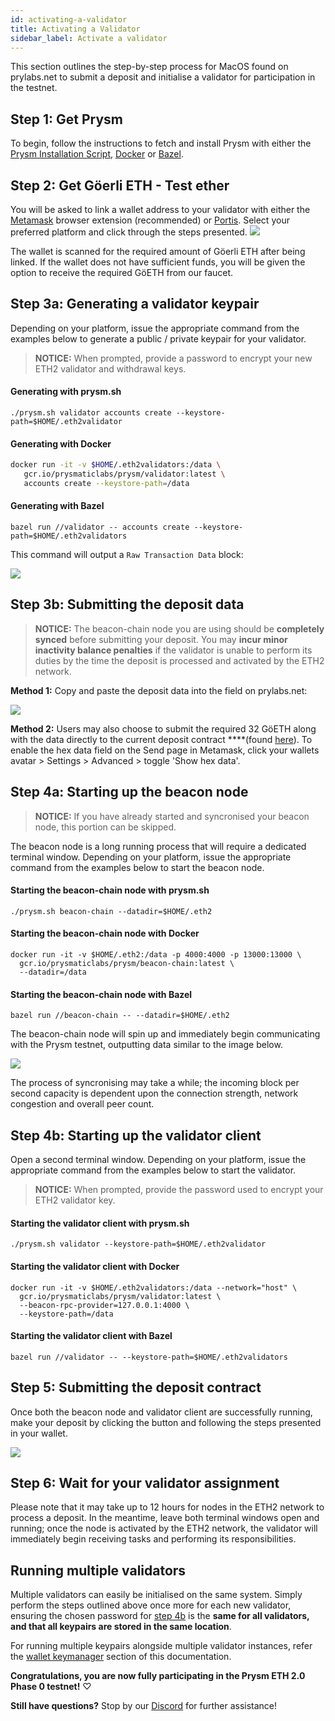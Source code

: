 ```yaml
---
id: activating-a-validator
title: Activating a Validator
sidebar_label: Activate a validator
---
```

This section outlines the step-by-step process for MacOS found on prylabs.net to submit a deposit and initialise a validator for participation in the testnet.


## Step 1: Get Prysm

To begin, follow the instructions to fetch and install Prysm with either the [Prysm Installation Script](../mac), [Docker](./docker) or [Bazel](./bazel).

## Step 2: Get Göerli ETH - Test ether

You will be asked to link a wallet address to your validator with either the [Metamask](https://metamask.io/) browser extension \(recommended\) or [Portis](https://portis.io). Select your preferred platform and click through the steps presented.
![](https://blobscdn.gitbook.com/v0/b/gitbook-28427.appspot.com/o/assets%2F-LRNnKRqTm4z1mzdDqDF%2F-LuJpxGKxOpat8TfDxPP%2F-Lua4msnLMulYW-XYrN_%2F2.png?alt=media&token=8268d6b5-97da-414a-9110-141a7aaeb3de)

The wallet is scanned for the required amount of Göerli ETH after being linked. If the wallet does not have sufficient funds, you will be given the option to receive the required GöETH from our faucet.

## Step 3a: Generating a validator keypair

Depending on your platform, issue the appropriate command from the examples below to generate a public / private keypair for your validator.  

> **NOTICE:** When prompted, provide a password to encrypt your new ETH2 validator and withdrawal keys.

#### Generating with prysm.sh

```text
./prysm.sh validator accounts create --keystore-path=$HOME/.eth2validator
```

#### Generating with Docker

```bash
docker run -it -v $HOME/.eth2validators:/data \
   gcr.io/prysmaticlabs/prysm/validator:latest \
   accounts create --keystore-path=/data
```

#### Generating with Bazel

```text
bazel run //validator -- accounts create --keystore-path=$HOME/.eth2validators
```

This command will output a `Raw Transaction Data` block:

![](https://blobscdn.gitbook.com/v0/b/gitbook-28427.appspot.com/o/assets%2F-LRNnKRqTm4z1mzdDqDF%2F-LuJpxGKxOpat8TfDxPP%2F-Lua3OVmMOefnzXXvdGq%2F4.png?alt=media&token=96459a93-055c-4bf1-a0af-07a900d7b47f)

## Step 3b: Submitting the deposit data

> **NOTICE:** The beacon-chain node you are using should be **completely synced** before submitting your deposit. You may **incur minor inactivity balance penalties** if the validator is unable to perform its duties by the time the deposit is processed and activated by the ETH2 network.

**Method 1:** Copy and paste the deposit data into the field on prylabs.net:

![](https://blobscdn.gitbook.com/v0/b/gitbook-28427.appspot.com/o/assets%2F-LRNnKRqTm4z1mzdDqDF%2F-Lua_6kBgtyMjsJFCSPr%2F-Lua_XtevNAg0ybDIGfI%2F77.png?alt=media&token=ee25ea72-3436-455e-b28c-66471b5ddf88)

**Method 2:** Users may also choose to submit the required 32 GöETH along with the data directly to the current deposit contract ****\(found [here](https://prylabs.net/contract)\). To enable the hex data field on the Send page in Metamask, click your wallets avatar &gt; Settings &gt; Advanced &gt; toggle 'Show hex data'.

## Step 4a: Starting up the beacon node

> **NOTICE:** If you have already started and syncronised your beacon node, this portion can be skipped.

The beacon node is a long running process that will require a dedicated terminal window. Depending on your platform, issue the appropriate command from the examples below to start the beacon node.

#### Starting the beacon-chain node with prysm.sh

```text
./prysm.sh beacon-chain --datadir=$HOME/.eth2
```

#### Starting the beacon-chain node with Docker

```text
docker run -it -v $HOME/.eth2:/data -p 4000:4000 -p 13000:13000 \
  gcr.io/prysmaticlabs/prysm/beacon-chain:latest \
  --datadir=/data
```

#### Starting the beacon-chain node with Bazel

```text
bazel run //beacon-chain -- --datadir=$HOME/.eth2
```

The beacon-chain node will spin up and immediately begin communicating with the Prysm testnet, outputting data similar to the image below.

![](https://blobscdn.gitbook.com/v0/b/gitbook-28427.appspot.com/o/assets%2F-LRNnKRqTm4z1mzdDqDF%2F-Lua_6kBgtyMjsJFCSPr%2F-LuaaWo6lTgjk4e7WQ4p%2F9.png?alt=media&token=901b8c14-2a09-4365-bf63-1991c4996544)

The process of syncronising may take a while; the incoming block per second capacity is dependent upon the connection strength, network congestion and overall peer count.

## Step 4b: Starting up the validator client

Open a second terminal window. Depending on your platform, issue the appropriate command from the examples below to start the validator.

> **NOTICE:** When prompted, provide the password used to encrypt your ETH2 validator key.

#### Starting the validator client with prysm.sh

```text
./prysm.sh validator --keystore-path=$HOME/.eth2validator
```

#### Starting the validator client with Docker

```text
docker run -it -v $HOME/.eth2validators:/data --network="host" \
  gcr.io/prysmaticlabs/prysm/validator:latest \
  --beacon-rpc-provider=127.0.0.1:4000 \
  --keystore-path=/data
```

#### Starting the validator client with Bazel

```text
bazel run //validator -- --keystore-path=$HOME/.eth2validators
```

## Step 5: Submitting the deposit contract

Once both the beacon node and validator client are successfully running, make your deposit by clicking the button and following the steps presented in your wallet.

![](https://blobscdn.gitbook.com/v0/b/gitbook-28427.appspot.com/o/assets%2F-LRNnKRqTm4z1mzdDqDF%2F-LuJpxGKxOpat8TfDxPP%2F-Lua3RjIGSbGQbe7NrjZ%2F5.png?alt=media&token=0561a974-edf7-49f9-b225-8997982eb8e0)

## Step 6: Wait for your validator assignment

Please note that it may take up to 12 hours for nodes in the ETH2 network to process a deposit. In the meantime, leave both terminal windows open and running; once the node is activated by the ETH2 network, the validator will immediately begin receiving tasks and performing its responsibilities.

## Running multiple validators

Multiple validators can easily be initialised on the same system. Simply perform the steps outlined above once more for each new validator, ensuring the chosen password for [step 4b](activating-a-validator#step-4b-securing-the-validator-key) is the **same for all validators, and that all keypairs are stored in the same location**.

For running multiple keypairs alongside multiple validator instances, refer the [wallet keymanager](/docs/prysm-usage/wallet-keymanager) section of this documentation.

**Congratulations, you are now fully participating in the Prysm ETH 2.0 Phase 0 testnet!** ♡

**Still have questions?**  Stop by our [Discord](https://discord.gg/KSA7rPr) for further assistance!
